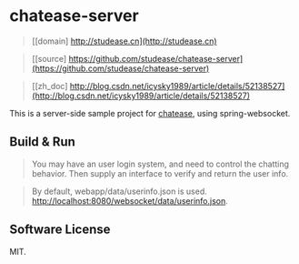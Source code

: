 # chatease-server

> [[domain] http://studease.cn](http://studease.cn)

> [[source] https://github.com/studease/chatease-server](https://github.com/studease/chatease-server)

> [[zh_doc] http://blog.csdn.net/icysky1989/article/details/52138527](http://blog.csdn.net/icysky1989/article/details/52138527)

This is a server-side sample project for [chatease](https://github.com/studease/chatease), using spring-websocket.


## Build & Run

> You may have an user login system, and need to control the chatting behavior. Then supply an interface to verify and return the user info.

> By default, webapp/data/userinfo.json is used. [http://localhost:8080/websocket/data/userinfo.json](https://github.com/studease/chatease-server/blob/master/src/main/webapp/data/userinfo.json).


## Software License

MIT.

